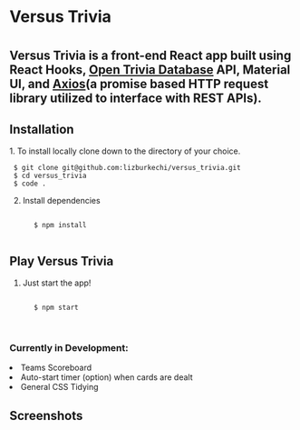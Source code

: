 <h1>Versus Trivia<h1>

<h2>Versus Trivia is a front-end React app built using React Hooks, <a href="https://opentdb.com/">Open Trivia Database</a> API, Material UI, and <a href="https://axios-http.com/docs/intro">Axios</a>(a promise based HTTP request library utilized to interface with REST APIs).</h2>

  <h2>Installation</h2>
  1. To install locally clone down to the directory of your choice. 
 
  
     $ git clone git@github.com:lizburkechi/versus_trivia.git  
     $ cd versus_trivia  
     $ code . 
  
  
  2. Install dependencies
  
  <code>
      $ npm install  
  </code>
  
  <h2>Play Versus Trivia</h2>
  
  1. Just start the app!
  <code>
      $ npm start  
  </code>
  <br />
  <br />

  <h3>Currently in Development:</h3>
  <li>Teams Scoreboard</li>
  <li>Auto-start timer (option) when cards are dealt</li>
  <li>General CSS Tidying</li>
  
  <h2>Screenshots</h2>
  
  




